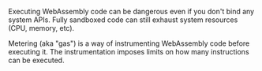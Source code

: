 Executing WebAssembly code can be dangerous even if you don't bind any system APIs. Fully sandboxed code
can still exhaust system resources (CPU, memory, etc).

Metering (aka "gas") is a way of instrumenting WebAssembly code before executing it. The instrumentation
imposes limits on how many instructions can be executed.
